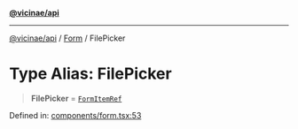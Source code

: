[**@vicinae/api**](../../../../README.md)

***

[@vicinae/api](../../../../README.md) / [Form](../README.md) / FilePicker

# Type Alias: FilePicker

> **FilePicker** = [`FormItemRef`](../../../../type-aliases/FormItemRef.md)

Defined in: [components/form.tsx:53](https://github.com/vicinaehq/vicinae/blob/c742d5fc509336339909dd669955b863f086bf4e/api/src/api/components/form.tsx#L53)
